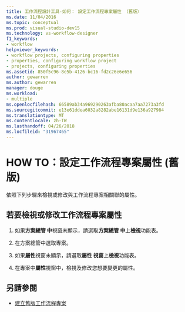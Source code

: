 ```yaml
---
title: 工作流程設計工具-如何： 設定工作流程專案屬性 （舊版）
ms.date: 11/04/2016
ms.topic: conceptual
ms.prod: visual-studio-dev15
ms.technology: vs-workflow-designer
f1_keywords:
- workflow
helpviewer_keywords:
- workflow projects, configuring properties
- properties, configuring workflow project
- projects, configuring properties
ms.assetid: 850f5c96-8e5b-4126-bc16-fd2c26e6e656
author: gewarren
ms.author: gewarren
manager: douge
ms.workload:
- multiple
ms.openlocfilehash: 66589ab34a969290263afba80acaa7aa7273a3fd
ms.sourcegitcommit: e13e61ddea6032a8282abe16131d9e136a927984
ms.translationtype: MT
ms.contentlocale: zh-TW
ms.lasthandoff: 04/26/2018
ms.locfileid: "31967465"
---
```

# <a name="how-to-configure-workflow-project-properties-legacy"></a>HOW TO：設定工作流程專案屬性 (舊版)

依照下列步驟來檢視或修改與工作流程專案相關聯的屬性。

## <a name="to-view-or-modify-workflow-project-properties"></a>若要檢視或修改工作流程專案屬性

1.  如果**方案總管 中**視窗未顯示，請選取**方案總管 中**上**檢視**功能表。

2.  在方案總管中選取專案。

3.  如果**屬性**視窗未顯示，請選取**屬性 視窗**上**檢視**功能表。

4.  在專案中**屬性**視窗中，檢視及修改您想要變更的屬性。

## <a name="see-also"></a>另請參閱

- [建立舊版工作流程專案](../workflow-designer/creating-legacy-workflow-projects.md)